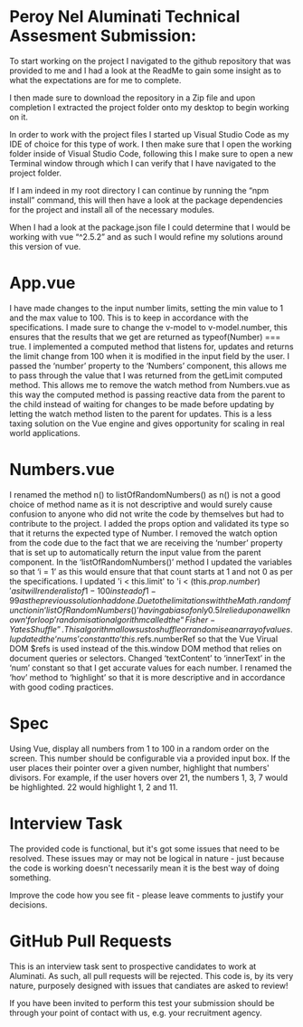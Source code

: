 # Peroy Nel Aluminati Technical Assesment Submission:

To start working on the project I navigated to the github repository that was provided to me and I had a look at the ReadMe to gain some insight as to what the expectations are for me to complete.

I then made sure to download the repository in a Zip file and upon completion I extracted the project folder onto my desktop to begin working on it. 

In order to work with the project files I started up Visual Studio Code as my IDE of choice for this type of work. I then make sure that I open the working folder inside of Visual Studio Code, following this I make sure to open a new Terminal window through which I can verify that I have navigated to the project folder.

If I am indeed in my root directory I can continue by running the “npm install” command, this will then have a look at the package dependencies for the project and install all of the necessary modules.

When I had a look at the package.json file I could determine that I would be working with vue “^2.5.2” and as such I would refine my solutions around this version of vue.

# App.vue

I have made changes to the input number limits, setting the min value to 1 and the max value to 100. This is to keep in accordance with the specifications.
I made sure to change the v-model to v-model.number, this ensures that the results that we get are returned as typeof(Number) === true.
I implemented a computed method that listens for, updates and returns the limit change from 100 when it is modified in the input field by the user.
I passed the ‘number’ property to the ‘Numbers’ component, this allows me to pass through the value that I was returned from the getLimit computed method. This allows me to remove the watch method from Numbers.vue as this way the computed method is passing reactive data from the parent to the child instead of waiting for changes to be made before updating by letting the watch method listen to the parent for updates. This is a less taxing solution on the Vue engine and gives opportunity for scaling in real world applications.

# Numbers.vue

I renamed the method n() to listOfRandomNumbers() as n() is not a good choice of method name as it is not descriptive and would surely cause confusion to anyone who did not write the code by themselves but had to contribute to the project.
I added the props option and validated its type so that it returns the expected type of Number.
I removed the watch option from the code due to the fact that we are receiving the ‘number’ property that is set up to automatically return the input value from the parent component.
In the ‘listOfRandomNumbers()’ method I updated the variables so that ‘i = 1’ as this would ensure that that count starts at 1 and not 0 as per the specifications.
I updated 'i < this.limit' to 'i < (this.$prop.number)' as it will render a list of 1-100 instead of 1-99 as the previous solution had done.
Due to the limitations with the Math.random function in ‘listOfRandomNumbers()’ having a bias of only 0.5 I relied upon a well known ‘for loop’ randomisation algorithm called the “Fisher-Yates Shuffle”. This algorithm allows us to shuffle or randomise an array of values.
I updated the ‘nums’ constant to ‘this.$refs.numberRef so that the Vue Virual DOM $refs is used instead of the this.window DOM method that relies on document queries or selectors.
Changed ‘textContent’ to ‘innerText’ in the ‘num’ constant so that I get accurate values for each number.
I renamed the ‘hov’ method to ‘highlight’ so that it is more descriptive and in accordance with good coding practices.

# Spec
Using Vue, display all numbers from 1 to 100 in a random order on the screen. This number should be configurable via a provided input box.
If the user places their pointer over a given number, highlight that numbers' divisors.
For example, if the user hovers over 21, the numbers 1, 3, 7 would be highlighted. 22 would highlight 1, 2 and 11.

# Interview Task
The provided code is functional, but it's got some issues that need to be resolved. These issues may or may not be logical in nature - just because the code is working doesn't necessarily mean it is the best way of doing something.

Improve the code how you see fit - please leave comments to justify your decisions.

# GitHub Pull Requests
This is an interview task sent to prospective candidates to work at Aluminati. As such, all pull requests will be rejected. This code is, by its very nature, purposely designed with issues that candiates are asked to review!

If you have been invited to perform this test your submission should be through your point of contact with us, e.g. your recruitment agency.
